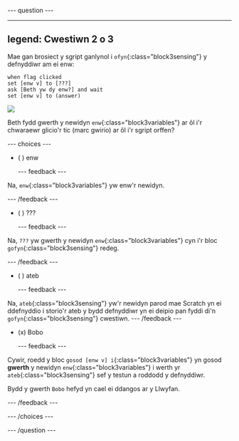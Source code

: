 
--- question ---

---
legend: Cwestiwn 2 o 3
---

Mae gan brosiect y sgript ganlynol i `ofyn`{:class="block3sensing"} y defnyddiwr am ei enw:

```blocks3
when flag clicked
set [enw v] to [???] 
ask [Beth yw dy enw?] and wait 
set [enw v] to (answer)
```

![](images/q1-chatbot.png)

Beth fydd gwerth y newidyn `enw`{:class="block3variables"} ar ôl i'r chwaraewr glicio'r tic (marc gwirio) ar ôl i'r sgript orffen?

--- choices ---

- ( )  enw

  --- feedback ---

Na, `enw`{:class="block3variables"} yw enw'r newidyn.

  --- /feedback ---

- ( ) ???

  --- feedback ---

Na, `???` yw gwerth y newidyn `enw`{:class="block3variables"} cyn i'r bloc `gofyn`{:class="block3sensing"} redeg.

  --- /feedback ---

- ( ) ateb

  --- feedback ---

Na, `ateb`{:class="block3sensing"} yw'r newidyn parod mae Scratch yn ei ddefnyddio i storio'r ateb y bydd defnyddiwr yn ei deipio pan fyddi di'n `gofyn`{:class="block3sensing"} cwestiwn.
--- /feedback ---

- (x) Bobo

  --- feedback ---

Cywir, roedd y bloc `gosod [enw v] i`{:class="block3variables"} yn gosod **gwerth** y newidyn `enw`{:class="block3variables"} i werth yr `ateb`{:class="block3sensing"} sef y testun a roddodd y defnyddiwr.

Bydd y gwerth `Bobo` hefyd yn cael ei ddangos ar y Llwyfan.

  --- /feedback ---

--- /choices ---

--- /question ---
